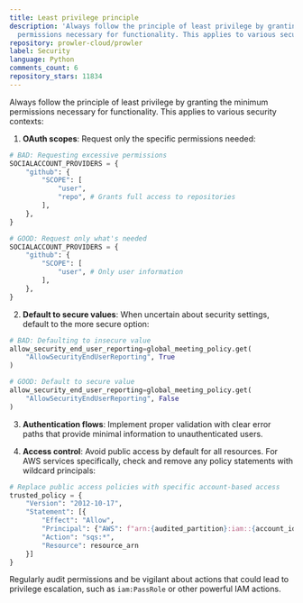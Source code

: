 ```yaml
---
title: Least privilege principle
description: 'Always follow the principle of least privilege by granting the minimum
  permissions necessary for functionality. This applies to various security contexts:'
repository: prowler-cloud/prowler
label: Security
language: Python
comments_count: 6
repository_stars: 11834
---
```


Always follow the principle of least privilege by granting the minimum permissions necessary for functionality. This applies to various security contexts:

1. **OAuth scopes**: Request only the specific permissions needed:
```python
# BAD: Requesting excessive permissions
SOCIALACCOUNT_PROVIDERS = {
    "github": {
        "SCOPE": [
            "user",
            "repo", # Grants full access to repositories
        ],
    },
}

# GOOD: Request only what's needed
SOCIALACCOUNT_PROVIDERS = {
    "github": {
        "SCOPE": [
            "user", # Only user information
        ],
    },
}
```

2. **Default to secure values**: When uncertain about security settings, default to the more secure option:
```python
# BAD: Defaulting to insecure value
allow_security_end_user_reporting=global_meeting_policy.get(
    "AllowSecurityEndUserReporting", True
)

# GOOD: Default to secure value
allow_security_end_user_reporting=global_meeting_policy.get(
    "AllowSecurityEndUserReporting", False
)
```

3. **Authentication flows**: Implement proper validation with clear error paths that provide minimal information to unauthenticated users.

4. **Access control**: Avoid public access by default for all resources. For AWS services specifically, check and remove any policy statements with wildcard principals:
```python
# Replace public access policies with specific account-based access
trusted_policy = {
    "Version": "2012-10-17",
    "Statement": [{
        "Effect": "Allow",
        "Principal": {"AWS": f"arn:{audited_partition}:iam::{account_id}:root"},
        "Action": "sqs:*",
        "Resource": resource_arn
    }]
}
```

Regularly audit permissions and be vigilant about actions that could lead to privilege escalation, such as `iam:PassRole` or other powerful IAM actions.